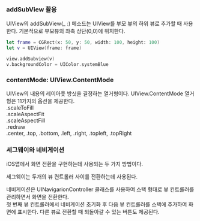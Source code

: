 ### addSubView 활용
UIView의 addSubView(_ :) 메소드는 UIView를 부모 뷰의 하위 뷰로 추가할 때 사용한다.
기본적으로 부모뷰의 좌측 상단(0,0)에 위치한다.
```swift
let frame = CGRect(x: 50, y: 50, width: 100, height: 100)
let v = UIView(frame: frame)

view.addSubview(v)
v.backgroundColor = UIColor.systemBlue
```
### contentMode: UIView.ContentMode
UIView의 내용의 레이아웃 방싯을 결정하는 열거형이다. 
UIView.ContentMode 열거형은 11가지의 옵션을 제공한다.<br>
.scaleToFill<br>
.scaleAspectFit<br>
.scaleAspectFill<br>
.redraw<br>
.center, .top, .bottom, .left, .right, .topleft, .topRight <br>

### 세그웨이와 네비게이션 
iOS앱에서 화면 전환을 구현하는데 사용되는 두 가지 방법이다.<br>

세그웨이는 두개의 뷰 컨트롤러 사이를 전환하는데 사용된다.<br>

네비게이션은 UINavigarionController 클래스를 사용하여 스택 형태로 뷰 컨트롤러를 관리하면서 화면을 전환한다.<br>
첫 번째 뷰 컨트롤러에서 네비게이션 초기화 후 다음 뷰 컨트롤러를 스택에 추가하여 화면에 표시한다.
다른 뷰로 전환할 때 되돌아갈 수 있는 버튼도 제공된다.<br>



